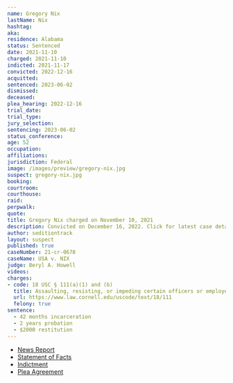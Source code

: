 ```yaml
---
name: Gregory Nix
lastName: Nix
hashtag:
aka:
residence: Alabama
status: Sentenced
date: 2021-11-10
charged: 2021-11-10
indicted: 2021-11-17
convicted: 2022-12-16
acquitted:
sentenced: 2023-06-02
dismissed:
deceased:
plea_hearing: 2022-12-16
trial_date:
trial_type:
jury_selection:
sentencing: 2023-06-02
status_conference:
age: 52
occupation:
affiliations:
jurisdiction: Federal
image: /images/preview/gregory-nix.jpg
suspect: gregory-nix.jpg
booking:
courtroom:
courthouse:
raid:
perpwalk:
quote:
title: Gregory Nix charged on November 10, 2021
description: Convicted on December 16, 2022. Click for latest case details.
author: seditiontrack
layout: suspect
published: true
caseNumber: 21-cr-0678
caseName: USA v. NIX
judge: Beryl A. Howell
videos:
charges:
- code: 18 USC § 111(a)(1) and (b)
  title: Assaulting, resisting, or impeding certain officers or employees (using a deadly or dangerous weapon)
  url: https://www.law.cornell.edu/uscode/text/18/111
  felony: true
sentence:
  - 42 months incarceration
  - 2 years probation
  - $2000 restitution
---
```

- [News Report](https://www.al.com/news/birmingham/2021/11/alabama-man-52-charged-with-assault-on-law-enforcement-during-jan-6-breach-at-us-capitol.html)
- [Statement of Facts](https://www.justice.gov/usao-dc/case-multi-defendant/file/1458896/download)
- [Indictment](https://www.justice.gov/usao-dc/case-multi-defendant/file/1458886/download)
- [Plea Agreement](https://www.justice.gov/usao-dc/case-multi-defendant/file/1562711/download)
